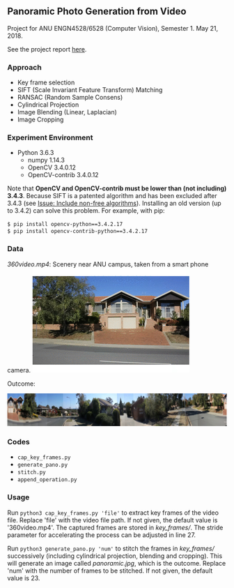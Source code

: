 ## Panoramic Photo Generation from Video ##

Project for ANU ENGN4528/6528 (Computer Vision), Semester 1. May 21, 2018.

See the project report [here](Panoramic-Photo-Generation.pdf).

### Approach

- Key frame selection
- SIFT (Scale Invariant Feature Transform) Matching
- RANSAC (Random Sample Consens)
- Cylindrical Projection
- Image Blending (Linear, Laplacian)
- Image Cropping

### Experiment Environment ###

- Python 3.6.3
	- numpy 1.14.3
	- OpenCV 3.4.0.12
	- OpenCV-contrib 3.4.0.12

Note that **OpenCV and OpenCV-contrib must be lower than (not including) 3.4.3**. Because SIFT is a patented algorithm and has been excluded after 3.4.3 (see [Issue: Include non-free algorithms](https://github.com/skvark/opencv-python/issues/126)). Installing an old version (up to 3.4.2) can solve this problem. For example, with pip:
```shell
$ pip install opencv-python==3.4.2.17
$ pip install opencv-contrib-python==3.4.2.17
```

### Data ###

*360video.mp4*: Scenery near ANU campus, taken from a smart phone camera.
![Original Video](360gif.gif)

Outcome:

<img alt="Panoramic Photo" src="panoramic.jpg" width="800">

### Codes ###

- `cap_key_frames.py`
- `generate_pano.py`
- `stitch.py`
- `append_operation.py`

### Usage ###

Run `python3 cap_key_frames.py 'file'` to extract key frames of the video file. Replace 'file' with the video file path. If not given, the default value is '360video.mp4'. The captured frames are stored in *key_frames/*. The stride parameter for accelerating the process can be adjusted in line 27.

Run `python3 generate_pano.py 'num'` to stitch the frames in *key_frames/* successively (including cylindrical projection, blending and cropping). This will generate an image called *panoramic.jpg*, which is the outcome. Replace 'num' with the number of frames to be stitched. If not given, the default value is 23.

